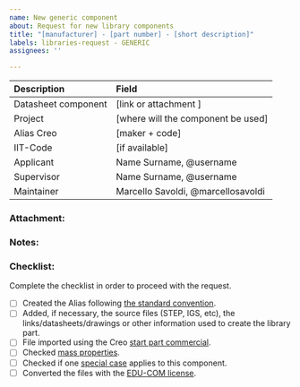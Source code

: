```yaml
---
name: New generic component
about: Request for new library components
title: "[manufacturer] - [part number] - [short description]"
labels: libraries-request - GENERIC
assignees: ''

---
```


| Description          | Field                                  |
|:---------------------|:---------------------------------------|
| Datasheet component  | [link or attachment ]                  |
| Project              | [where will the component be used]     |
| Alias Creo           | [maker + code]                         |
| IIT-Code             | [if available]                         |
| Applicant            | Name Surname, @username                |
| Supervisor           | Name Surname, @username                |
| Maintainer           | Marcello Savoldi, @marcellosavoldi     |

### Attachment:


### Notes:


### Checklist:
Complete the checklist in order to proceed with the request.

- [ ] Created the Alias following [the standard convention](https://github.com/icub-tech-iit/cad-libraries/wiki/Mechanical-design-guidelines#commercial-components-coding-standard).
- [ ] Added, if necessary, the source files (STEP, IGS, etc), the links/datasheets/drawings or other information used to create the library part.
- [ ] File imported using the Creo [start part commercial](https://github.com/icub-tech-iit/cad-libraries/wiki/Mechanical-design-guidelines#standard-part-for-commercial-components).
- [ ] Checked [mass properties](https://github.com/icub-tech-iit/cad-libraries/wiki/Mechanical-design-guidelines#mass-properties-of-commercial-parts).
- [ ] Checked if one [special case](https://github.com/icub-tech-iit/cad-libraries/wiki/Mechanical-design-guidelines#special-cases-and-examples) applies to this component.
- [ ] Converted the files with the [EDU-COM license](https://github.com/icub-tech-iit/cad-libraries/wiki/PTC-Creo-Guidelines#save-file-with-commercial-license).
